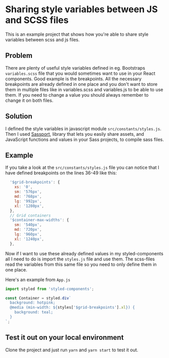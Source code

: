 # Sharing style variables between JS and SCSS files

This is an example project that shows how you're able to share style variables between scss and js files.

## Problem
There are plenty of useful style variables defined in eg. Bootstraps `variables.scss` file that you would sometimes want to use in your React components. Good example is the breakpoints. All the necessary breakpoints are already defined in one place and you don't want to store them in multiple files like in variables.scss and variables.js to be able to use them. If you need to change a value you should always remember to change it on both files. 

## Solution
I defined the style variables in javascript module `src/constants/styles.js`. Then I used <a href="https://github.com/davidkpiano/sassport">Sassport</a>, library that lets you easily share assets, and JavaScript functions and values in your Sass projects, to compile sass files. 

## Example
If you take a look at the `src/constants/styles.js` file you can notice that I have defined breakpoints on the lines 36-49 like this:
```js
  '$grid-breakpoints': {
    xs: '0',
    sm: '576px',
    md: '768px',
    lg: '992px',
    xl: '1280px',
  },
  // Grid containers
  '$container-max-widths': {
    sm: '540px',
    md: '720px',
    lg: '960px',
    xl: '1240px',
  },
```
Now if I want to use these already defined values in my styled-components all I need to do is import the `styles.js` file and use them. The scss-files read the variables from this same file so you need to only define them in one place.

Here's an example from `App.js`

```js
import styled from 'styled-components';

const Container = styled.div`
  background: hotpink;
  @media (min-width: ${styles['$grid-breakpoints'].xl}) {
    background: teal;
  }
`;
```

## Test it out on your local environment
Clone the project and just run `yarn` and `yarn start` to test it out.
